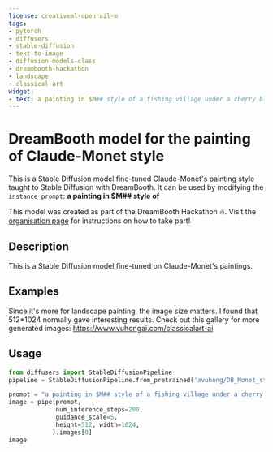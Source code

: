 ```yaml
---
license: creativeml-openrail-m
tags:
- pytorch
- diffusers
- stable-diffusion
- text-to-image
- diffusion-models-class
- dreambooth-hackathon
- landscape
- classical-art
widget:
- text: a painting in $M## style of a fishing village under a cherry blossom forest at sunset
---
```


# DreamBooth model for the painting of Claude-Monet style

This is a Stable Diffusion model fine-tuned Claude-Monet's painting style taught to Stable Diffusion with DreamBooth.
It can be used by modifying the `instance_prompt`: **a painting in $M## style of**

This model was created as part of the DreamBooth Hackathon 🔥. Visit the [organisation page](https://huggingface.co/dreambooth-hackathon) for instructions on how to take part!

## Description

This is a Stable Diffusion model fine-tuned on Claude-Monet's paintings.

## Examples

Since it's more for landscape painting, the image size matters. I found that 512*1024 normally gave interesting results.
Check out this gallery for more generated images:
https://www.vuhongai.com/classicalart-ai

## Usage

```python
from diffusers import StableDiffusionPipeline
pipeline = StableDiffusionPipeline.from_pretrained('avuhong/DB_Monet_style')

prompt = "a painting in $M## style of a fishing village under a cherry blossom forest at sunset"
image = pipe(prompt, 
             num_inference_steps=200, 
             guidance_scale=5, 
             height=512, width=1024,
            ).images[0]
image
```